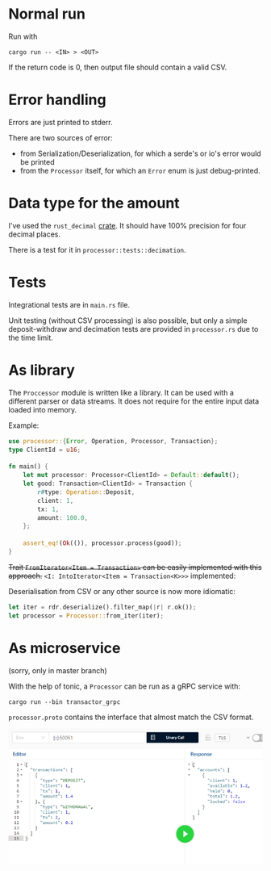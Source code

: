 # Normal run 
Run with
```
cargo run -- <IN> > <OUT>
```
If the return code is 0, then output file should contain a valid CSV.

# Error handling
Errors are just printed to stderr.

There are two sources of error:
* from Serialization/Deserialization, for which a serde's or io's error would be printed
* from the `Processor` itself, for which an `Error` enum is just debug-printed.

# Data type for the amount
I've used the `rust_decimal` [crate](https://docs.rs/rust_decimal/latest/rust_decimal/). It should have 100% precision for four decimal places.

There is a test for it in `processor::tests::decimation`.

# Tests
Integrational tests are in `main.rs` file. 

Unit testing (without CSV processing) is also possible, but only a simple deposit-withdraw and decimation tests are provided in `processor.rs` due to the time limit.

# As library
The `Proccessor` module is written like a library. It can be used with a different parser or data streams. It does not require for the entire input data loaded into memory.

Example:
```rust
use processor::{Error, Operation, Processor, Transaction};
type ClientId = u16;

fn main() {
    let mut processor: Processor<ClientId> = Default::default();
    let good: Transaction<ClientId> = Transaction {
        r#type: Operation::Deposit,
        client: 1,
        tx: 1,
        amount: 100.0,
    };

    assert_eq!(Ok(()), processor.process(good));
}
```

<s>Trait `FromIterator<Item = Transaction>` can be easily implemented with this approach.</s>
`<I: IntoIterator<Item = Transaction<K>>>` implemented:

Deserialisation from CSV or any other source is now more idiomatic:
```rust
let iter = rdr.deserialize().filter_map(|r| r.ok());
let processor = Processor::from_iter(iter);
```

# As microservice
(sorry, only in master branch)

With the help of tonic, a `Processor` can be run as a gRPC service with:
```
cargo run --bin transactor_grpc
```

`processor.proto` contains the interface that almost match the CSV format.

<img src="media/gRPC.png">
